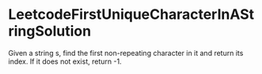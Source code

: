 # LeetcodeFirstUniqueCharacterInAStringSolution
Given a string s, find the first non-repeating character in it and return its index. If it does not exist, return -1.

